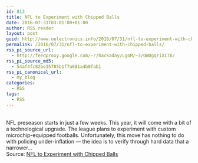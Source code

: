 ```yaml
---
id: 813
title: NFL to Experiment with Chipped Balls
date: 2016-07-31T03:01:00+01:00
author: RSS reader
layout: post
guid: http://www.uelectronics.info/2016/07/31/nfl-to-experiment-with-chipped-balls/
permalink: /2016/07/31/nfl-to-experiment-with-chipped-balls/
rss_pi_source_url:
  - http://feedproxy.google.com/~r/hackaday/LgoM/~3/QWOgqriXI7A/
rss_pi_source_md5:
  - 54af4fc82be35785b1f7a681a4b0fab1
rss_pi_canonical_url:
  - my_blog
categories:
  - RSS
tags:
  - RSS
---
```

&#013;  
NFL preseason starts in just a few weeks. This year, it will come with a bit of a technological upgrade. The league plans to experiment with custom microchip-equipped footballs. Unfortunately, this move has nothing to do with policing under-inflation — the idea is to verify through hard data that a narrower…&#013;  
Source: <a href="http://feedproxy.google.com/~r/hackaday/LgoM/~3/QWOgqriXI7A/" target="_blank">NFL to Experiment with Chipped Balls</a>
